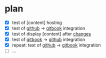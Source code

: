 # plan

* [x] test of [content] hosting
* [x] test of [github] → [gitbook] integration
* [x] test of display [content] after [changes]
* [x] test of [gitbook] → [github] integration
* [x] repeat: test of [github] → [gitbook] integration
* [ ] ...

[changes]:https://t-p-o-h.gitbook.io/tpoh-docs
[commit]:https://github.com/timnavigate/t-p-o-h.gitbook.io/commit/671a3ff17deea7dd708c97c79c0a41e1cf5429b0
[gitbook]:https://t-p-o-h.gitbook.io/
[github]:https://github.com/timnavigate/t-p-o-h.gitbook.io
